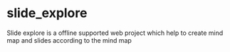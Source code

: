 slide_explore
=============

Slide explore is a offline supported web project which help to create mind map and slides according to the mind map

